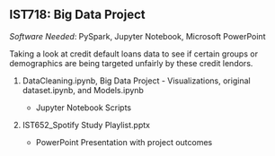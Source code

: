 ## IST718: Big Data Project ##
*Software Needed*: PySpark, Jupyter Notebook, Microsoft PowerPoint

Taking a look at credit default loans data to see if certain groups or demographics are being targeted unfairly by these credit lendors.

1. DataCleaning.ipynb, Big Data Project - Visualizations, original dataset.ipynb, and Models.ipynb
    - Jupyter Notebook Scripts
    
2. IST652_Spotify Study Playlist.pptx
    - PowerPoint Presentation with project outcomes
    
